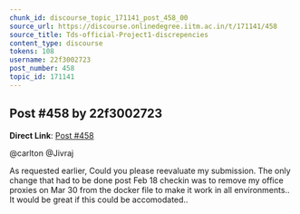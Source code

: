 ```yaml
---
chunk_id: discourse_topic_171141_post_458_00
source_url: https://discourse.onlinedegree.iitm.ac.in/t/171141/458
source_title: Tds-official-Project1-discrepencies
content_type: discourse
tokens: 108
username: 22f3002723
post_number: 458
topic_id: 171141
---
```


## Post #458 by 22f3002723

**Direct Link**: [Post #458](https://discourse.onlinedegree.iitm.ac.in/t/171141/458)

@carlton @Jivraj

As requested earlier, Could you please reevaluate my submission. The only change that had to be done post Feb 18 checkin was to remove my office proxies on Mar 30 from the docker file to make it work in all environments.. It would be great if this could be accomodated..
